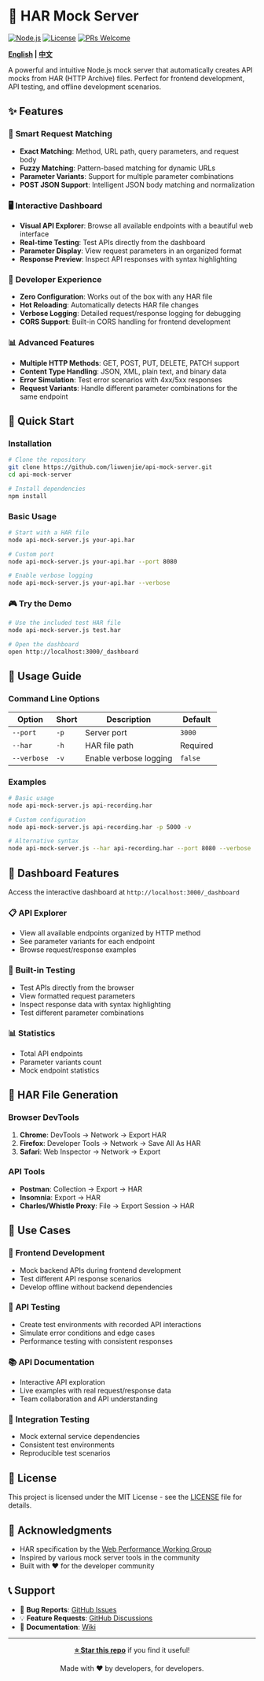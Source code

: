 # 🚀 HAR Mock Server

[![Node.js](https://img.shields.io/badge/Node.js-18%2B-green.svg)](https://nodejs.org/)
[![License](https://img.shields.io/badge/License-MIT-blue.svg)](LICENSE)
[![PRs Welcome](https://img.shields.io/badge/PRs-welcome-brightgreen.svg)](CONTRIBUTING.md)

**[English](README.md) | [中文](README_zh.md)**

A powerful and intuitive Node.js mock server that automatically creates API mocks from HAR (HTTP Archive) files. Perfect for frontend development, API testing, and offline development scenarios.

## ✨ Features

### 🎯 **Smart Request Matching**
- **Exact Matching**: Method, URL path, query parameters, and request body
- **Fuzzy Matching**: Pattern-based matching for dynamic URLs
- **Parameter Variants**: Support for multiple parameter combinations
- **POST JSON Support**: Intelligent JSON body matching and normalization

### 🖥️ **Interactive Dashboard**
- **Visual API Explorer**: Browse all available endpoints with a beautiful web interface
- **Real-time Testing**: Test APIs directly from the dashboard
- **Parameter Display**: View request parameters in an organized format
- **Response Preview**: Inspect API responses with syntax highlighting

### 🔧 **Developer Experience**
- **Zero Configuration**: Works out of the box with any HAR file
- **Hot Reloading**: Automatically detects HAR file changes
- **Verbose Logging**: Detailed request/response logging for debugging
- **CORS Support**: Built-in CORS handling for frontend development

### 📊 **Advanced Features**
- **Multiple HTTP Methods**: GET, POST, PUT, DELETE, PATCH support
- **Content Type Handling**: JSON, XML, plain text, and binary data
- **Error Simulation**: Test error scenarios with 4xx/5xx responses
- **Request Variants**: Handle different parameter combinations for the same endpoint

## 🚀 Quick Start

### Installation

```bash
# Clone the repository
git clone https://github.com/liuwenjie/api-mock-server.git
cd api-mock-server

# Install dependencies
npm install
```

### Basic Usage

```bash
# Start with a HAR file
node api-mock-server.js your-api.har

# Custom port
node api-mock-server.js your-api.har --port 8080

# Enable verbose logging
node api-mock-server.js your-api.har --verbose
```

### 🎮 Try the Demo

```bash
# Use the included test HAR file
node api-mock-server.js test.har

# Open the dashboard
open http://localhost:3000/_dashboard
```

## 📖 Usage Guide

### Command Line Options

| Option | Short | Description | Default |
|--------|-------|-------------|---------|
| `--port` | `-p` | Server port | `3000` |
| `--har` | `-h` | HAR file path | Required |
| `--verbose` | `-v` | Enable verbose logging | `false` |

### Examples

```bash
# Basic usage
node api-mock-server.js api-recording.har

# Custom configuration
node api-mock-server.js api-recording.har -p 5000 -v

# Alternative syntax
node api-mock-server.js --har api-recording.har --port 8080 --verbose
```

## 🎨 Dashboard Features

Access the interactive dashboard at `http://localhost:3000/_dashboard`

### 📋 **API Explorer**
- View all available endpoints organized by HTTP method
- See parameter variants for each endpoint
- Browse request/response examples

### 🧪 **Built-in Testing**
- Test APIs directly from the browser
- View formatted request parameters
- Inspect response data with syntax highlighting
- Test different parameter combinations

### 📊 **Statistics**
- Total API endpoints
- Parameter variants count
- Mock endpoint statistics

## 📁 HAR File Generation

### Browser DevTools
1. **Chrome**: DevTools → Network → Export HAR
2. **Firefox**: Developer Tools → Network → Save All As HAR
3. **Safari**: Web Inspector → Network → Export

### API Tools
- **Postman**: Collection → Export → HAR
- **Insomnia**: Export → HAR
- **Charles/Whistle Proxy**: File → Export Session → HAR

## 🎯 Use Cases

### 🔨 **Frontend Development**
- Mock backend APIs during frontend development
- Test different API response scenarios
- Develop offline without backend dependencies

### 🧪 **API Testing**
- Create test environments with recorded API interactions
- Simulate error conditions and edge cases
- Performance testing with consistent responses

### 📚 **API Documentation**
- Interactive API exploration
- Live examples with real request/response data
- Team collaboration and API understanding

### 🔄 **Integration Testing**
- Mock external service dependencies
- Consistent test environments
- Reproducible test scenarios

## 📝 License

This project is licensed under the MIT License - see the [LICENSE](LICENSE) file for details.

## 🙏 Acknowledgments

- HAR specification by the [Web Performance Working Group](https://w3c.github.io/web-performance/specs/HAR/Overview.html)
- Inspired by various mock server tools in the community
- Built with ❤️ for the developer community

## 📞 Support

- 🐛 **Bug Reports**: [GitHub Issues](https://github.com/liuwenjie/api-mock-server/issues)
- 💡 **Feature Requests**: [GitHub Discussions](https://github.com/liuwenjie/api-mock-server/discussions)
- 📖 **Documentation**: [Wiki](https://github.com/liuwenjie/api-mock-server/wiki)

---

<div align="center">

**[⭐ Star this repo](https://github.com/liuwenjie/api-mock-server)** if you find it useful!

Made with ❤️ by developers, for developers.

</div>